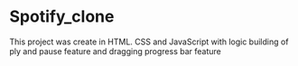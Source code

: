 # Spotify_clone
This project was create in HTML. CSS and JavaScript with logic building of ply and pause feature and dragging progress bar feature
